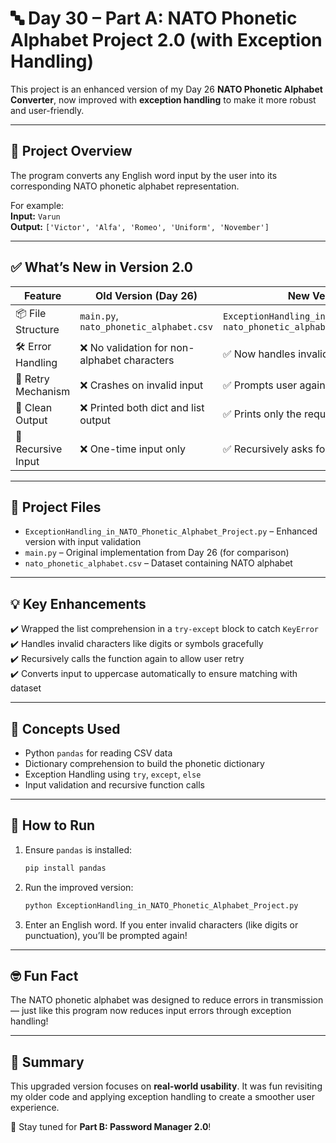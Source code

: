 # 🔤 Day 30 – Part A: NATO Phonetic Alphabet Project 2.0 (with Exception Handling)

This project is an enhanced version of my Day 26 **NATO Phonetic Alphabet Converter**, now improved with **exception handling** to make it more robust and user-friendly.

---

## 🧠 Project Overview

The program converts any English word input by the user into its corresponding NATO phonetic alphabet representation.

For example:  
**Input:** `Varun`  
**Output:** `['Victor', 'Alfa', 'Romeo', 'Uniform', 'November']`

---

## ✅ What’s New in Version 2.0

| Feature | Old Version (Day 26) | New Version (Day 30 - Part A) |
|--------|------------------------|-------------------------------|
| 📦 File Structure | `main.py`, `nato_phonetic_alphabet.csv` | `ExceptionHandling_in_NATO_Phonetic_Alphabet_Project.py`, `nato_phonetic_alphabet.csv` |
| 🛠 Error Handling | ❌ No validation for non-alphabet characters | ✅ Now handles invalid inputs using `try-except` block |
| 🔁 Retry Mechanism | ❌ Crashes on invalid input | ✅ Prompts user again for valid input |
| 🧼 Clean Output | ❌ Printed both dict and list output | ✅ Prints only the required phonetic list |
| 🔄 Recursive Input | ❌ One-time input only | ✅ Recursively asks for new input until valid |

---

## 📂 Project Files

- `ExceptionHandling_in_NATO_Phonetic_Alphabet_Project.py` – Enhanced version with input validation
- `main.py` – Original implementation from Day 26 (for comparison)
- `nato_phonetic_alphabet.csv` – Dataset containing NATO alphabet

---

## 💡 Key Enhancements

✔️ Wrapped the list comprehension in a `try-except` block to catch `KeyError`  
✔️ Handles invalid characters like digits or symbols gracefully  
✔️ Recursively calls the function again to allow user retry  
✔️ Converts input to uppercase automatically to ensure matching with dataset

---

## 🧰 Concepts Used

- Python `pandas` for reading CSV data  
- Dictionary comprehension to build the phonetic dictionary  
- Exception Handling using `try`, `except`, `else`  
- Input validation and recursive function calls

---

## 🚀 How to Run

1. Ensure `pandas` is installed:  
   ```bash
   pip install pandas
   ```

2. Run the improved version:  
   ```bash
   python ExceptionHandling_in_NATO_Phonetic_Alphabet_Project.py
   ```

3. Enter an English word. If you enter invalid characters (like digits or punctuation), you’ll be prompted again!

---

## 🤓 Fun Fact

The NATO phonetic alphabet was designed to reduce errors in transmission — just like this program now reduces input errors through exception handling!

---

## 🏁 Summary

This upgraded version focuses on **real-world usability**. It was fun revisiting my older code and applying exception handling to create a smoother user experience.

📌 Stay tuned for **Part B: Password Manager 2.0**!
